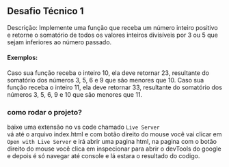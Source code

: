 ## Desafio Técnico 1
Descrição:
Implemente uma função que receba um número inteiro positivo e retorne o somatório de todos os valores inteiros divisíveis por 3 ou 5 que sejam inferiores ao número passado.

#### Exemplos:
Caso sua função receba o inteiro 10, ela deve retornar 23, resultante do somatório dos números 3, 5, 6 e 9 que são menores que 10.
Caso sua função receba o inteiro 11, ela deve retornar 33, resultante do somatório dos números 3, 5, 6, 9 e 10 que são menores que 11.

### como rodar o projeto?

baixe uma extensão no vs code chamado ```Live Server```<br>
vá até o arquivo index.html e com botão direito do mouse você vai clicar em ```Open with Live Server``` e irá abrir uma pagina html, na pagina com o botão direito do mouse você clica em inspecionar para abrir o devTools do google e depois é só navegar até console e lá estara o resultado do codigo.